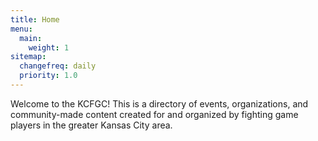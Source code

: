 ```yaml
---
title: Home
menu:
  main:
    weight: 1
sitemap:
  changefreq: daily
  priority: 1.0
---
```


Welcome to the KCFGC! This is a directory of events, organizations, and community-made content created for and organized by fighting game players in the greater Kansas City area.
